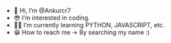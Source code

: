 - 👋 Hi, I’m @Ankurcr7
- 😎 I’m interested in coding.
- 🐱‍👓 I’m currently learning PYTHON, JAVASCRIPT, etc.
- 😁 How to reach me -> By searching my name :) 

<!---
Ankurcr7/Ankurcr7 is a ✨ special ✨ repository because its `README.md` (this file) appears on your GitHub profile.
You can click the Preview link to take a look at your changes.
--->
